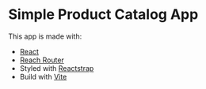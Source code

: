 # Simple Product Catalog App

This app is made with:

- [React](https://reactjs.org/)
- [Reach Router](https://reach.tech/router/)
- Styled with [Reactstrap](https://reactstrap.github.io/)
- Build with [Vite](https://vitejs.dev/)

